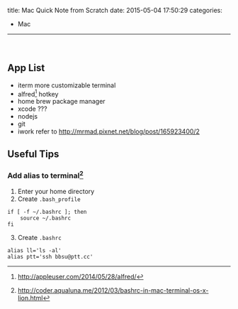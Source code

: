 title: Mac Quick Note from Scratch
date: 2015-05-04 17:50:29
categories:
  - Mac
---
　
<!--more-->

## App List

- iterm
  more customizable terminal
- alfred[^1]
  hotkey
- home brew
  package manager
- xcode
  ???
- nodejs
- git
- iwork
  refer to <http://mrmad.pixnet.net/blog/post/165923400/2>

## Useful Tips

### Add alias to terminal[^2]

1. Enter your home directory
2. Create `.bash_profile`

  ```
  if [ -f ~/.bashrc ]; then
      source ~/.bashrc
  fi
  ```

3. Create `.bashrc`

  ```
  alias ll='ls -al'
  alias ptt='ssh bbsu@ptt.cc'
  ```

[^1]: <http://appleuser.com/2014/05/28/alfred/>
[^2]: <http://coder.aqualuna.me/2012/03/bashrc-in-mac-terminal-os-x-lion.html>